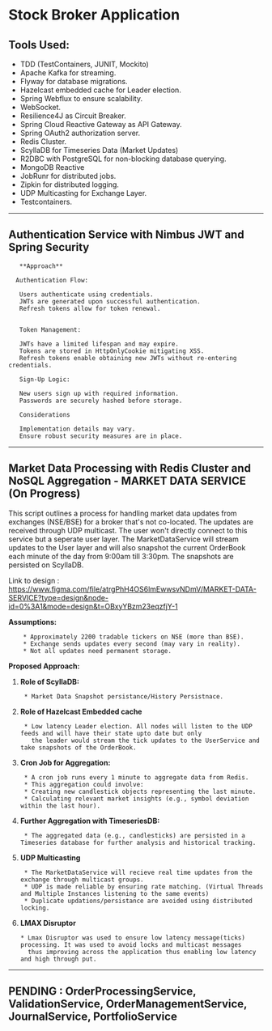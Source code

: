 # Stock Broker Application

## Tools Used:

* TDD (TestContainers, JUNIT, Mockito)
* Apache Kafka for streaming.
* Flyway for database migrations.
* Hazelcast embedded cache for Leader election.
* Spring Webflux to ensure scalability.
* WebSocket.
* Resilience4J as Circuit Breaker.
* Spring Cloud Reactive Gateway as API Gateway.
* Spring OAuth2 authorization server.
* Redis Cluster.
* ScyllaDB for Timeseries Data (Market Updates)
* R2DBC with PostgreSQL for non-blocking database querying.
* MongoDB Reactive
* JobRunr for distributed jobs.
* Zipkin for distributed logging.
* UDP Multicasting for Exchange Layer.
* Testcontainers.

------------------------------------------------------------------------------------------------------------------------------------------------------------------


## Authentication Service with Nimbus JWT and Spring Security

       **Approach**
       
      Authentication Flow:
       
       Users authenticate using credentials.
       JWTs are generated upon successful authentication.
       Refresh tokens allow for token renewal.


       Token Management:
       
       JWTs have a limited lifespan and may expire.
       Tokens are stored in HttpOnlyCookie mitigating XSS.
       Refresh tokens enable obtaining new JWTs without re-entering credentials.
       
       Sign-Up Logic:
       
       New users sign up with required information.
       Passwords are securely hashed before storage.
       
       Considerations
       
       Implementation details may vary.
       Ensure robust security measures are in place.



------------------------------------------------------------------------------------------------------------------------------------------------------------------


## Market Data Processing with Redis Cluster and NoSQL Aggregation - MARKET DATA SERVICE (On Progress)

This script outlines a process for handling market data updates from exchanges (NSE/BSE) for a broker that's not co-located. The updates are received through UDP multicast. The user won't directly connect to this service but a seperate user layer. The MarketDataService will stream updates to the User layer and will also
snapshot the current OrderBook each minute of the day from 9:00am till 3:30pm. The snapshots are persisted on ScyllaDB.


Link to design : https://www.figma.com/file/atrgPhH4OS6lmEwwsvNDmV/MARKET-DATA-SERVICE?type=design&node-id=0%3A1&mode=design&t=OBxyYBzm23eqzfjY-1

**Assumptions:**

        * Approximately 2200 tradable tickers on NSE (more than BSE).
        * Exchange sends updates every second (may vary in reality).
        * Not all updates need permanent storage.

**Proposed Approach:**

1. **Role of ScyllaDB:**

        * Market Data Snapshot persistance/History Persistnace.

2. **Role of Hazelcast Embedded cache**

        * Low latency Leader election. All nodes will listen to the UDP feeds and will have their state upto date but only
          the leader would stream the tick updates to the UserService and take snapshots of the OrderBook.

4. **Cron Job for Aggregation:**

        * A cron job runs every 1 minute to aggregate data from Redis.
        * This aggregation could involve:
        * Creating new candlestick objects representing the last minute.
        * Calculating relevant market insights (e.g., symbol deviation within the last hour).

5. **Further Aggregation with TimeseriesDB:**

        * The aggregated data (e.g., candlesticks) are persisted in a Timeseries database for further analysis and historical tracking.

6. **UDP Multicasting**

        * The MarketDataService will recieve real time updates from the exchange through multicast groups.
        * UDP is made reliable by ensuring rate matching. (Virtual Threads and Multiple Instances listening to the same events)
        * Duplicate updations/persistance are avoided using distributed locking.

7. **LMAX Disruptor**

       * Lmax Disruptor was used to ensure low latency message(ticks) processing. It was used to avoid locks and multicast messages
         thus improving across the application thus enabling low latency and high through put.


------------------------------------------------------------------------------------------------------------------------------------------------------------------



## PENDING : OrderProcessingService, ValidationService, OrderManagementService, JournalService, PortfolioService
